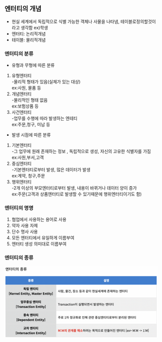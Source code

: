  ## 엔터티의 개념 

- 현실 세계에서 독립적으로 식별 가능한 객체나 사물을 나타냄, 테이블로정의할것이라고 생각함
  ex)학생
- 엔터티: 논리적개념
- 테이블: 물리적개념

### 엔터티의 분류

- 유형과 무형에 따른 분류
1. 유형엔터티  
   -물리적 형태가 있음(실체가 있는 대상)   
     ex:사원, 물품 등
2. 개념엔터티  
   -물리적인 형태 없음       
    ex:보험상품 등
3. 사건엔터티  
   -업무를 수행에 따라 발생하는 엔테티   
    ex:주문,청구, 미납 등

- 발생 시점에 따른 분류
1. 기본엔터티  
   -그 업무에 원래 존재하는 정보 , 독립적으로 생성, 자신의 고유한 식별자를 가짐   
    ex:사원,부서,고객
2. 중심엔터티  
   -기본엔터티로부터 발생, 많은 데이터가 발생     
     ex:계약, 청구,주문
3. 행위엔터티  
   -2개 이상의 부모엔터티로부터 발생, 내용이 바뀌거나 데이터 양이 증가  
     ex:주문(고객과 상품엔터티로 발생할 수 있기때문에 행위엔터티이기도 함)

### 엔터티의 명명

1. 협업에서 사용하는 용어로 사용
2. 약자 사용 자제
3. 단수 명사 사용
4. 모든 엔터티에서 유일하게 이름부여
5. 엔터티 생성 의미대로 이름부여

### 엔터티의 종류    
         
<img src="SQLDimg/sqldEntity.png">

